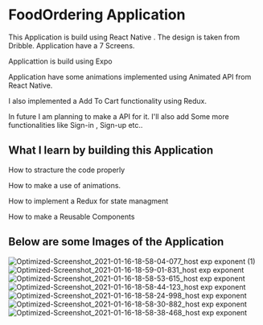 # FoodOrdering Application 

 This Application is build using React Native . The design is taken from Dribble. Application have a 7 Screens.
 
 
 Applicattion is build using Expo


 Application have some animations implemented using Animated API from React Native.


 I also implemented a Add To Cart functionality using Redux.


 In future I am planning to make a API for it. I'll also add Some more functionalities like Sign-in , Sign-up etc..


## What I learn by building this Application

How to stracture the code properly

How to make a use of animations.

How to implement a Redux for state managment

How to make a Reusable Components 

## Below are some Images of the Application
![Optimized-Screenshot_2021-01-16-18-58-04-077_host exp exponent (1)](https://user-images.githubusercontent.com/56273302/104814104-13946200-5833-11eb-904e-f57952747daa.jpg)
![Optimized-Screenshot_2021-01-16-18-59-01-831_host exp exponent](https://user-images.githubusercontent.com/56273302/104814482-36c01100-5835-11eb-9e9c-13c8b96a7567.jpg)
![Optimized-Screenshot_2021-01-16-18-58-53-615_host exp exponent](https://user-images.githubusercontent.com/56273302/104814485-39226b00-5835-11eb-8e7e-df3896a1893b.jpg)
![Optimized-Screenshot_2021-01-16-18-58-44-123_host exp exponent](https://user-images.githubusercontent.com/56273302/104814495-42133c80-5835-11eb-9557-fabd14f56e38.jpg)
![Optimized-Screenshot_2021-01-16-18-58-24-998_host exp exponent](https://user-images.githubusercontent.com/56273302/104814505-4f302b80-5835-11eb-99d8-4b5289ae5b3b.jpg)
![Optimized-Screenshot_2021-01-16-18-58-30-882_host exp exponent](https://user-images.githubusercontent.com/56273302/104814504-4b040e00-5835-11eb-8ba5-0424ed471909.jpg)
![Optimized-Screenshot_2021-01-16-18-58-38-468_host exp exponent](https://user-images.githubusercontent.com/56273302/104814498-46d7f080-5835-11eb-93e0-04c18dd4d98c.jpg)
